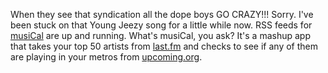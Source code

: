 ---
layout: post
wordpress_id: 74
wordpress_url: http://noesbueno.com/archives/74
date: '2006-02-22 10:57:20 -0600'
date_gmt: '2006-02-22 15:57:20 -0600'
body: |
  <p>When they see that syndication  all the dope boys GO CRAZY!!!  Sorry. I've been stuck on that Young Jeezy song for a little while now.  RSS feeds  for <a href="http://www.noesbueno.com/musical/">musiCal</a> are up and running.  What's musiCal, you ask?  It's a mashup app that takes your top 50 artists from <a href="http://www.last.fm">last.fm</a> and checks to see if any of them are playing in your metros from <a href="http://www.upcoming.org">upcoming.org</a>.</p>
---